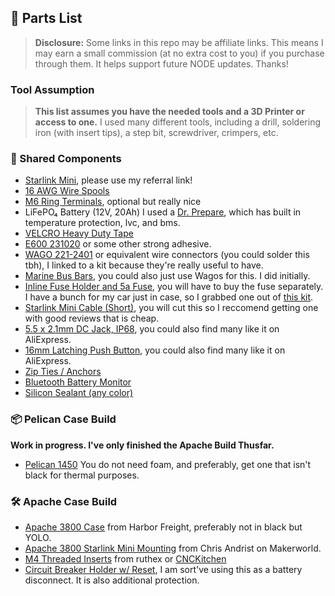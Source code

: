 ## 🔧 Parts List

> **Disclosure:** Some links in this repo may be affiliate links. This means I may earn a small commission (at no extra cost to you) if you purchase through them. It helps support future NODE updates. Thanks!

### Tool Assumption

> **This list assumes you have the needed tools and a 3D Printer or access to one.** I used many different tools, including a drill, soldering iron (with insert tips), a step bit, screwdriver, crimpers, etc.

### 🧰 Shared Components

- [Starlink Mini](https://www.starlink.com/residential?referral=RC-3667900-51036-61), please use my referral link!
- [16 AWG Wire Spools](https://www.amazon.com/dp/B089CVMBNC?ref=ppx_yo2ov_dt_b_fed_asin_title&th=1)
- [M6 Ring Terminals](), optional but really nice
- LiFePO₄ Battery (12V, 20Ah) I used a [Dr. Prepare](https://amzn.to/3H9yv5J), which has built in temperature protection, lvc, and bms.
- [VELCRO Heavy Duty Tape](https://amzn.to/3H9NVH3)
- [E600 231020](https://amzn.to/453xQut) or some other strong adhesive.
- [WAGO 221-2401](https://amzn.to/44Psrse) or equivalent wire connectors (you could solder this tbh), I linked to a kit because they're really useful to have.
- [Marine Bus Bars](https://amzn.to/4lQtLkJ), you could also just use Wagos for this. I did initially.
- [Inline Fuse Holder and 5a Fuse](https://amzn.to/3INdoqf), you will have to buy the fuse separately. I have a bunch for my car just in case, so I grabbed one out of [this kit](https://amzn.to/41cSuHr).
- [Starlink Mini Cable (Short)](https://amzn.to/4mjM1CJ), you will cut this so I reccomend getting one with good reviews that is cheap.
- [5.5 x 2.1mm DC Jack, IP68](https://amzn.to/4mhLJMO), you could also find many like it on AliExpress.
- [16mm Latching Push Button](https://amzn.to/4oglacK), you could also find many like it on AliExpress.
- [Zip Ties / Anchors](https://amzn.to/4mgjFZV)
- [Bluetooth Battery Monitor](https://amzn.to/3INeL8n)
- [Silicon Sealant (any color)](https://amzn.to/3INeL8n)

### 📦 Pelican Case Build

**Work in progress. I've only finished the Apache Build Thusfar.**

- [Pelican 1450](https://amzn.to/3Uzwi6E) You do not need foam, and preferably, get one that isn't black for thermal purposes.

### 🛠️ Apache Case Build

- [Apache 3800 Case](https://www.harborfreight.com/3800-weatherproof-protective-case-large-orange-56766.html?utm_source=google&utm_medium=cpc&utm_campaign=21901739408&campaignid=21901739408&utm_content=173216748951&adsetid=173216748951&product=56766&store=51&gad_source=1&gad_campaignid=21901739408&gbraid=0AAAAADAHb4depECJF6NcMc2U8w6Q-iVcw&gclid=CjwKCAjwv5zEBhBwEiwAOg2YKOadE_cDryfFD2vYhU4YmZjB2bxVZMlHu4kCKvgnF61EDDl4XZU9URoCS_EQAvD_BwE) from Harbor Freight, preferably not in black but YOLO.
- [Apache 3800 Starlink Mini Mounting](https://makerworld.com/en/models/743214-apache-3800-starlink-mini-mounting#profileId-675836) from Chris Andrist on Makerworld.
- [M4 Threaded Inserts](https://amzn.to/3INkStw) from ruthex or [CNCKitchen](https://cnckitchen.store/collections/threaded-inserts)
- [Circuit Breaker Holder w/ Reset](https://amzn.to/3IMVHax), I am sort've using this as a battery disconnect. It is also additional protection.
